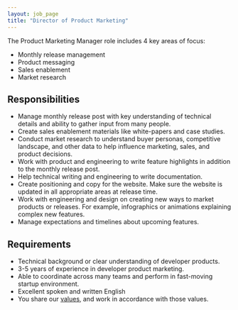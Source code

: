 ```yaml
---
layout: job_page
title: "Director of Product Marketing"
---
```

The Product Marketing Manager role includes 4 key areas of focus:

* Monthly release management
* Product messaging
* Sales enablement
* Market research

## Responsibilities

* Manage monthly release post with key understanding of technical details and ability to gather input from many people.
* Create sales enablement materials like white-papers and case studies.
* Conduct market research to understand buyer personas, competitive landscape, and other data to help influence marketing, sales, and product decisions.
* Work with product and engineering to write feature highlights in addition to the monthly release post.
* Help technical writing and engineering to write documentation.
* Create positioning and copy for the website. Make sure the website is updated in all appropriate areas at release time.
* Work with engineering and design on creating new ways to market products or releases. For example, infographics or animations explaining complex new features.
* Manage expectations and timelines about upcoming features.

## Requirements

* Technical background or clear understanding of developer products.
* 3-5 years of experience in developer product marketing.
* Able to coordinate across many teams and perform in fast-moving startup environment.
* Excellent spoken and written English
* You share our [values](/handbook/#values), and work in accordance with those values.
